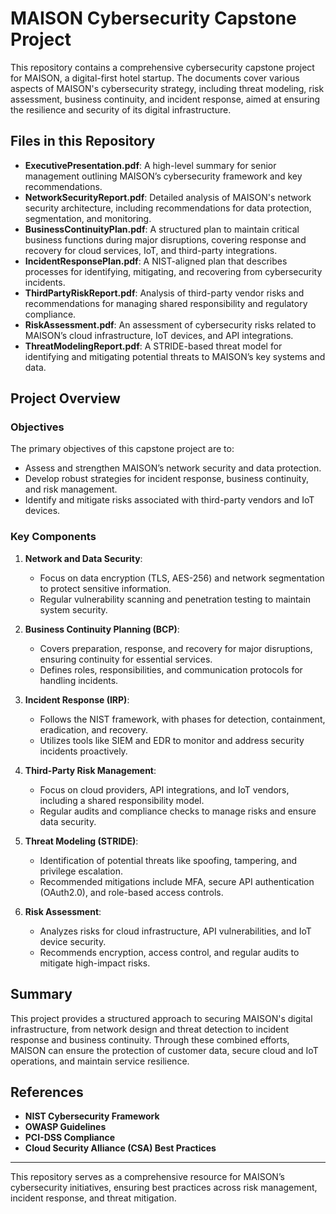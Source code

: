 # MAISON Cybersecurity Capstone Project

This repository contains a comprehensive cybersecurity capstone project for MAISON, a digital-first hotel startup. The documents cover various aspects of MAISON's cybersecurity strategy, including threat modeling, risk assessment, business continuity, and incident response, aimed at ensuring the resilience and security of its digital infrastructure.

## Files in this Repository

- **ExecutivePresentation.pdf**: A high-level summary for senior management outlining MAISON’s cybersecurity framework and key recommendations.
- **NetworkSecurityReport.pdf**: Detailed analysis of MAISON's network security architecture, including recommendations for data protection, segmentation, and monitoring.
- **BusinessContinuityPlan.pdf**: A structured plan to maintain critical business functions during major disruptions, covering response and recovery for cloud services, IoT, and third-party integrations.
- **IncidentResponsePlan.pdf**: A NIST-aligned plan that describes processes for identifying, mitigating, and recovering from cybersecurity incidents.
- **ThirdPartyRiskReport.pdf**: Analysis of third-party vendor risks and recommendations for managing shared responsibility and regulatory compliance.
- **RiskAssessment.pdf**: An assessment of cybersecurity risks related to MAISON’s cloud infrastructure, IoT devices, and API integrations.
- **ThreatModelingReport.pdf**: A STRIDE-based threat model for identifying and mitigating potential threats to MAISON’s key systems and data.

## Project Overview

### Objectives

The primary objectives of this capstone project are to:
- Assess and strengthen MAISON’s network security and data protection.
- Develop robust strategies for incident response, business continuity, and risk management.
- Identify and mitigate risks associated with third-party vendors and IoT devices.

### Key Components

1. **Network and Data Security**:
   - Focus on data encryption (TLS, AES-256) and network segmentation to protect sensitive information.
   - Regular vulnerability scanning and penetration testing to maintain system security.

2. **Business Continuity Planning (BCP)**:
   - Covers preparation, response, and recovery for major disruptions, ensuring continuity for essential services.
   - Defines roles, responsibilities, and communication protocols for handling incidents.

3. **Incident Response (IRP)**:
   - Follows the NIST framework, with phases for detection, containment, eradication, and recovery.
   - Utilizes tools like SIEM and EDR to monitor and address security incidents proactively.

4. **Third-Party Risk Management**:
   - Focus on cloud providers, API integrations, and IoT vendors, including a shared responsibility model.
   - Regular audits and compliance checks to manage risks and ensure data security.

5. **Threat Modeling (STRIDE)**:
   - Identification of potential threats like spoofing, tampering, and privilege escalation.
   - Recommended mitigations include MFA, secure API authentication (OAuth2.0), and role-based access controls.

6. **Risk Assessment**:
   - Analyzes risks for cloud infrastructure, API vulnerabilities, and IoT device security.
   - Recommends encryption, access control, and regular audits to mitigate high-impact risks.

## Summary

This project provides a structured approach to securing MAISON's digital infrastructure, from network design and threat detection to incident response and business continuity. Through these combined efforts, MAISON can ensure the protection of customer data, secure cloud and IoT operations, and maintain service resilience.

## References

- **NIST Cybersecurity Framework**
- **OWASP Guidelines**
- **PCI-DSS Compliance**
- **Cloud Security Alliance (CSA) Best Practices**

---

This repository serves as a comprehensive resource for MAISON’s cybersecurity initiatives, ensuring best practices across risk management, incident response, and threat mitigation.
